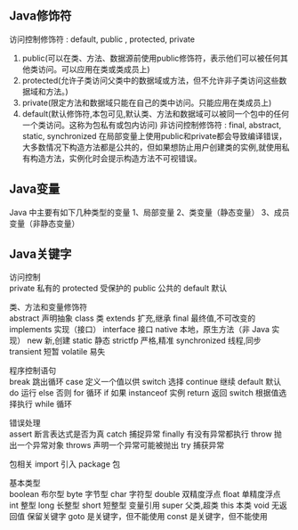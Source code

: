 ## Java修饰符
访问控制修饰符 : default, public , protected, private
  1. public(可以在类、方法、数据源前使用public修饰符，表示他们可以被任何其他类访问。可以应用在类或类成员上)
  2. protected(允许子类访问父类中的数据域或方法，但不允许非子类访问这些数据域和方法。)
  3. private(限定方法和数据域只能在自己的类中访问。只能应用在类成员上)
  4. default(默认修饰符,本包可见,默认类、方法和数据域可以被同一个包中的任何一个类访问。这称为包私有或包内访问)
非访问控制修饰符 : final, abstract, static, synchronized
在局部变量上使用public和private都会导致编译错误，大多数情况下构造方法都是公共的，但如果想防止用户创建类的实例,就使用私有构造方法，实例化时会提示构造方法不可视错误。

## Java变量
Java 中主要有如下几种类型的变量
1、局部变量
2、类变量（静态变量）
3、成员变量（非静态变量）


## Java关键字
访问控制	
private	私有的
protected	受保护的
public	公共的
default	默认

类、方法和变量修饰符	
abstract	声明抽象
class	类
extends	扩充,继承
final	最终值,不可改变的
implements	实现（接口）
interface	接口
native	本地，原生方法（非 Java 实现）
new	新,创建
static	静态
strictfp	严格,精准
synchronized	线程,同步
transient	短暂
volatile	易失

程序控制语句	
break	跳出循环
case	定义一个值以供 switch 选择
continue	继续
default	默认
do	运行
else	否则
for	循环
if	如果
instanceof	实例
return	返回
switch	根据值选择执行
while	循环

错误处理	
assert	断言表达式是否为真
catch	捕捉异常
finally	有没有异常都执行
throw	抛出一个异常对象
throws	声明一个异常可能被抛出
try	捕获异常

包相关	
import	引入
package	包

基本类型	
boolean	布尔型
byte	字节型
char	字符型
double	双精度浮点
float	单精度浮点
int	整型
long	长整型
short	短整型
变量引用	super	父类,超类
this	本类
void	无返回值
保留关键字	goto	是关键字，但不能使用
const	是关键字，但不能使用